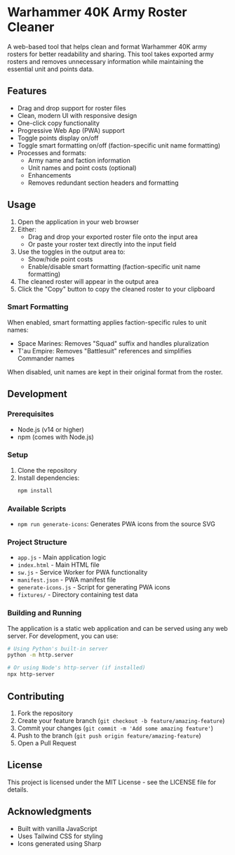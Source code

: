 # Warhammer 40K Army Roster Cleaner

A web-based tool that helps clean and format Warhammer 40K army rosters for better readability and sharing. This tool takes exported army rosters and removes unnecessary information while maintaining the essential unit and points data.

## Features

- Drag and drop support for roster files
- Clean, modern UI with responsive design
- One-click copy functionality
- Progressive Web App (PWA) support
- Toggle points display on/off
- Toggle smart formatting on/off (faction-specific unit name formatting)
- Processes and formats:
  - Army name and faction information
  - Unit names and point costs (optional)
  - Enhancements
  - Removes redundant section headers and formatting

## Usage

1. Open the application in your web browser
2. Either:
   - Drag and drop your exported roster file onto the input area
   - Or paste your roster text directly into the input field
3. Use the toggles in the output area to:
   - Show/hide point costs
   - Enable/disable smart formatting (faction-specific unit name formatting)
4. The cleaned roster will appear in the output area
5. Click the "Copy" button to copy the cleaned roster to your clipboard

### Smart Formatting

When enabled, smart formatting applies faction-specific rules to unit names:
- Space Marines: Removes "Squad" suffix and handles pluralization
- T'au Empire: Removes "Battlesuit" references and simplifies Commander names

When disabled, unit names are kept in their original format from the roster.

## Development

### Prerequisites

- Node.js (v14 or higher)
- npm (comes with Node.js)

### Setup

1. Clone the repository
2. Install dependencies:
   ```bash
   npm install
   ```

### Available Scripts

- `npm run generate-icons`: Generates PWA icons from the source SVG

### Project Structure

- `app.js` - Main application logic
- `index.html` - Main HTML file
- `sw.js` - Service Worker for PWA functionality
- `manifest.json` - PWA manifest file
- `generate-icons.js` - Script for generating PWA icons
- `fixtures/` - Directory containing test data

### Building and Running

The application is a static web application and can be served using any web server. For development, you can use:

```bash
# Using Python's built-in server
python -m http.server

# Or using Node's http-server (if installed)
npx http-server
```

## Contributing

1. Fork the repository
2. Create your feature branch (`git checkout -b feature/amazing-feature`)
3. Commit your changes (`git commit -m 'Add some amazing feature'`)
4. Push to the branch (`git push origin feature/amazing-feature`)
5. Open a Pull Request

## License

This project is licensed under the MIT License - see the LICENSE file for details.

## Acknowledgments

- Built with vanilla JavaScript
- Uses Tailwind CSS for styling
- Icons generated using Sharp 